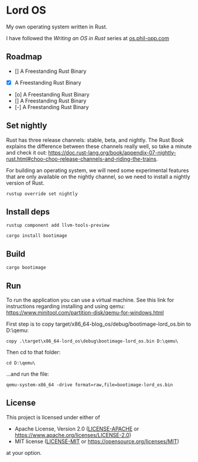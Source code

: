 # Lord OS

My own operating system written in Rust.

I have followed the _Writing an OS in Rust_ series at [os.phil-opp.com](https://os.phil-opp.com)

## Roadmap
- [] A Freestanding Rust Binary
- [x] A Freestanding Rust Binary
- [o] A Freestanding Rust Binary
- [] A Freestanding Rust Binary
- [-] A Freestanding Rust Binary


## Set nightly
Rust has three release channels: stable, beta, and nightly. The Rust Book explains the difference between these channels really well, so take a minute and check it out: https://doc.rust-lang.org/book/appendix-07-nightly-rust.html#choo-choo-release-channels-and-riding-the-trains. 

For building an operating system, we will need some experimental features that are only available on the nightly channel, so we need to install a nightly version of Rust.
```
rustup override set nightly
```

## Install deps
```
rustup component add llvm-tools-preview
```

```
cargo install bootimage
```

## Build
```
cargo bootimage
```

## Run
To run the application you can use a virtual machine. See this link for instructions regarding installing and using qemu: https://www.minitool.com/partition-disk/qemu-for-windows.html


First step is to copy target/x86_64-blog_os/debug/bootimage-lord_os.bin to D:\qemu\: 
```
copy .\target\x86_64-lord_os\debug\bootimage-lord_os.bin D:\qemu\
```
Then cd to that folder:
```
cd D:\qemu\
```
...and run the file:
```
qemu-system-x86_64 -drive format=raw,file=bootimage-lord_os.bin
```
## License

This project is licensed under either of

- Apache License, Version 2.0 ([LICENSE-APACHE](LICENSE-APACHE) or
  https://www.apache.org/licenses/LICENSE-2.0)
- MIT license ([LICENSE-MIT](LICENSE-MIT) or https://opensource.org/licenses/MIT)

at your option.
